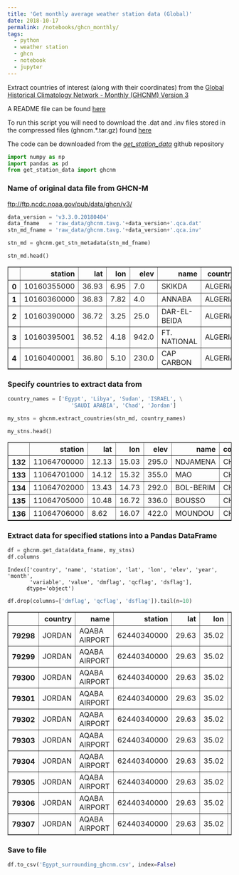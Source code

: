 ```yaml
---
title: 'Get monthly average weather station data (Global)'
date: 2018-10-17
permalink: /notebooks/ghcn_monthly/
tags:
  - python
  - weather station
  - ghcn
  - notebook
  - jupyter
---
```


Extract countries of interest (along with their coordinates) from the
[Global Historical Climatology Network - Monthly (GHCNM) Version 3](https://www.ncdc.noaa.gov/ghcnm/v3.php)

A README file can be found [here](ftp://ftp.ncdc.noaa.gov/pub/data/ghcn/v3/README)

To run this script you will need to download the .dat and .inv files stored in the compressed files (ghncm.*.tar.gz) found [here](ftp://ftp.ncdc.noaa.gov/pub/data/ghcn/v3/)

The code can be downloaded from the [_get_station_data_](https://github.com/scotthosking/get-station-data) github repository

```python
import numpy as np
import pandas as pd
from get_station_data import ghcnm
```

### Name of original data file from GHCN-M
ftp://ftp.ncdc.noaa.gov/pub/data/ghcn/v3/


```python
data_version = 'v3.3.0.20180404'
data_fname   = 'raw_data/ghcnm.tavg.'+data_version+'.qca.dat'
stn_md_fname = 'raw_data/ghcnm.tavg.'+data_version+'.qca.inv'

stn_md = ghcnm.get_stn_metadata(stn_md_fname)

stn_md.head()
```




<div>
<style scoped>
    .dataframe tbody tr th:only-of-type {
        vertical-align: middle;
    }

    .dataframe tbody tr th {
        vertical-align: top;
    }

    .dataframe thead th {
        text-align: right;
    }
</style>
<table border="1" class="dataframe">
  <thead>
    <tr style="text-align: right;">
      <th></th>
      <th>station</th>
      <th>lat</th>
      <th>lon</th>
      <th>elev</th>
      <th>name</th>
      <th>country</th>
    </tr>
  </thead>
  <tbody>
    <tr>
      <th>0</th>
      <td>10160355000</td>
      <td>36.93</td>
      <td>6.95</td>
      <td>7.0</td>
      <td>SKIKDA</td>
      <td>ALGERIA</td>
    </tr>
    <tr>
      <th>1</th>
      <td>10160360000</td>
      <td>36.83</td>
      <td>7.82</td>
      <td>4.0</td>
      <td>ANNABA</td>
      <td>ALGERIA</td>
    </tr>
    <tr>
      <th>2</th>
      <td>10160390000</td>
      <td>36.72</td>
      <td>3.25</td>
      <td>25.0</td>
      <td>DAR-EL-BEIDA</td>
      <td>ALGERIA</td>
    </tr>
    <tr>
      <th>3</th>
      <td>10160395001</td>
      <td>36.52</td>
      <td>4.18</td>
      <td>942.0</td>
      <td>FT. NATIONAL</td>
      <td>ALGERIA</td>
    </tr>
    <tr>
      <th>4</th>
      <td>10160400001</td>
      <td>36.80</td>
      <td>5.10</td>
      <td>230.0</td>
      <td>CAP CARBON</td>
      <td>ALGERIA</td>
    </tr>
  </tbody>
</table>
</div>



### Specify countries to extract data from


```python
country_names = ['Egypt', 'Libya', 'Sudan', 'ISRAEL', \
                    'SAUDI ARABIA', 'Chad', 'Jordan']

my_stns = ghcnm.extract_countries(stn_md, country_names)

my_stns.head()
```




<div>
<style scoped>
    .dataframe tbody tr th:only-of-type {
        vertical-align: middle;
    }

    .dataframe tbody tr th {
        vertical-align: top;
    }

    .dataframe thead th {
        text-align: right;
    }
</style>
<table border="1" class="dataframe">
  <thead>
    <tr style="text-align: right;">
      <th></th>
      <th>station</th>
      <th>lat</th>
      <th>lon</th>
      <th>elev</th>
      <th>name</th>
      <th>country</th>
    </tr>
  </thead>
  <tbody>
    <tr>
      <th>132</th>
      <td>11064700000</td>
      <td>12.13</td>
      <td>15.03</td>
      <td>295.0</td>
      <td>NDJAMENA</td>
      <td>CHAD</td>
    </tr>
    <tr>
      <th>133</th>
      <td>11064701000</td>
      <td>14.12</td>
      <td>15.32</td>
      <td>355.0</td>
      <td>MAO</td>
      <td>CHAD</td>
    </tr>
    <tr>
      <th>134</th>
      <td>11064702000</td>
      <td>13.43</td>
      <td>14.73</td>
      <td>292.0</td>
      <td>BOL-BERIM</td>
      <td>CHAD</td>
    </tr>
    <tr>
      <th>135</th>
      <td>11064705000</td>
      <td>10.48</td>
      <td>16.72</td>
      <td>336.0</td>
      <td>BOUSSO</td>
      <td>CHAD</td>
    </tr>
    <tr>
      <th>136</th>
      <td>11064706000</td>
      <td>8.62</td>
      <td>16.07</td>
      <td>422.0</td>
      <td>MOUNDOU</td>
      <td>CHAD</td>
    </tr>
  </tbody>
</table>
</div>



### Extract data for specified stations into a Pandas DataFrame


```python
df = ghcnm.get_data(data_fname, my_stns)
df.columns
```




    Index(['country', 'name', 'station', 'lat', 'lon', 'elev', 'year', 'month',
           'variable', 'value', 'dmflag', 'qcflag', 'dsflag'],
          dtype='object')




```python
df.drop(columns=['dmflag', 'qcflag', 'dsflag']).tail(n=10)
```




<div>
<style scoped>
    .dataframe tbody tr th:only-of-type {
        vertical-align: middle;
    }

    .dataframe tbody tr th {
        vertical-align: top;
    }

    .dataframe thead th {
        text-align: right;
    }
</style>
<table border="1" class="dataframe">
  <thead>
    <tr style="text-align: right;">
      <th></th>
      <th>country</th>
      <th>name</th>
      <th>station</th>
      <th>lat</th>
      <th>lon</th>
      <th>elev</th>
      <th>year</th>
      <th>month</th>
      <th>variable</th>
      <th>value</th>
    </tr>
  </thead>
  <tbody>
    <tr>
      <th>79298</th>
      <td>JORDAN</td>
      <td>AQABA AIRPORT</td>
      <td>62440340000</td>
      <td>29.63</td>
      <td>35.02</td>
      <td>51</td>
      <td>1990</td>
      <td>3</td>
      <td>TAVG</td>
      <td>18.9</td>
    </tr>
    <tr>
      <th>79299</th>
      <td>JORDAN</td>
      <td>AQABA AIRPORT</td>
      <td>62440340000</td>
      <td>29.63</td>
      <td>35.02</td>
      <td>51</td>
      <td>1990</td>
      <td>4</td>
      <td>TAVG</td>
      <td>24.3</td>
    </tr>
    <tr>
      <th>79300</th>
      <td>JORDAN</td>
      <td>AQABA AIRPORT</td>
      <td>62440340000</td>
      <td>29.63</td>
      <td>35.02</td>
      <td>51</td>
      <td>1990</td>
      <td>5</td>
      <td>TAVG</td>
      <td>26.9</td>
    </tr>
    <tr>
      <th>79301</th>
      <td>JORDAN</td>
      <td>AQABA AIRPORT</td>
      <td>62440340000</td>
      <td>29.63</td>
      <td>35.02</td>
      <td>51</td>
      <td>1990</td>
      <td>6</td>
      <td>TAVG</td>
      <td>30.5</td>
    </tr>
    <tr>
      <th>79302</th>
      <td>JORDAN</td>
      <td>AQABA AIRPORT</td>
      <td>62440340000</td>
      <td>29.63</td>
      <td>35.02</td>
      <td>51</td>
      <td>1990</td>
      <td>7</td>
      <td>TAVG</td>
      <td>32.4</td>
    </tr>
    <tr>
      <th>79303</th>
      <td>JORDAN</td>
      <td>AQABA AIRPORT</td>
      <td>62440340000</td>
      <td>29.63</td>
      <td>35.02</td>
      <td>51</td>
      <td>1990</td>
      <td>8</td>
      <td>TAVG</td>
      <td>31.7</td>
    </tr>
    <tr>
      <th>79304</th>
      <td>JORDAN</td>
      <td>AQABA AIRPORT</td>
      <td>62440340000</td>
      <td>29.63</td>
      <td>35.02</td>
      <td>51</td>
      <td>1990</td>
      <td>9</td>
      <td>TAVG</td>
      <td>28.9</td>
    </tr>
    <tr>
      <th>79305</th>
      <td>JORDAN</td>
      <td>AQABA AIRPORT</td>
      <td>62440340000</td>
      <td>29.63</td>
      <td>35.02</td>
      <td>51</td>
      <td>1990</td>
      <td>10</td>
      <td>TAVG</td>
      <td>26.8</td>
    </tr>
    <tr>
      <th>79306</th>
      <td>JORDAN</td>
      <td>AQABA AIRPORT</td>
      <td>62440340000</td>
      <td>29.63</td>
      <td>35.02</td>
      <td>51</td>
      <td>1990</td>
      <td>11</td>
      <td>TAVG</td>
      <td>23.2</td>
    </tr>
    <tr>
      <th>79307</th>
      <td>JORDAN</td>
      <td>AQABA AIRPORT</td>
      <td>62440340000</td>
      <td>29.63</td>
      <td>35.02</td>
      <td>51</td>
      <td>1990</td>
      <td>12</td>
      <td>TAVG</td>
      <td>18.0</td>
    </tr>
  </tbody>
</table>
</div>



### Save to file


```python
df.to_csv('Egypt_surrounding_ghcnm.csv', index=False)
```
